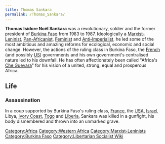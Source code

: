 ```yaml
---
title: Thomas Sankara
permalink: /Thomas_Sankara/
---
```


**Thomas Isidore Noël Sankara** was a revolutionary, soldier and the
former president of [Burkina Faso](Socialist_Burkina_Faso "wikilink")
from 1983 to 1987. Ideologically a
[Marxist-Leninist](Marxist-Leninism "wikilink"),
[Pan-Africanist](Pan-Africanism "wikilink"),
[Feminist](Feminism "wikilink") and
[Anti-Imperialist](Anti-Imperialism "wikilink"), he led some of the most
ambitious and amazing reforms for ecological, economic and social
change. However, the actions of the ruling class in Burkina Faso, the
[French](Timeline_of_French_Imperialism "wikilink") (and possibly
[US](Timeline_of_US_Imperialism "wikilink")) governments and his own
government's centralised nature led to his downfall. He has often
affectionately been called "Africa's [Che
Guevara](Che_Guevara "wikilink")" for his vision of a united, strong,
equal and prosperous Africa.

## Life

### Assassination

In a coup supported by Burkina Faso's ruling class,
[France](France "wikilink"), the
[USA](United_States_of_America "wikilink"), [Israel](Israel "wikilink"),
Libya, [Ivory Coast](Ivory_Coast "wikilink"), [Togo](Togo "wikilink")
and [Liberia](Liberia "wikilink"), Sankara was killed in a gunfight, his
body dismembered and thrown into an unmarked grave.

[Category:Africa](Category:Africa "wikilink") [Category:Western
Africa](Category:Western_Africa "wikilink")
[Category:Marxist-Leninists](Category:Marxist-Leninists "wikilink")
[Category:Burkina Faso](Category:Burkina_Faso "wikilink")
[Category:Libertarian Socialist
Wiki](Category:Libertarian_Socialist_Wiki "wikilink")
